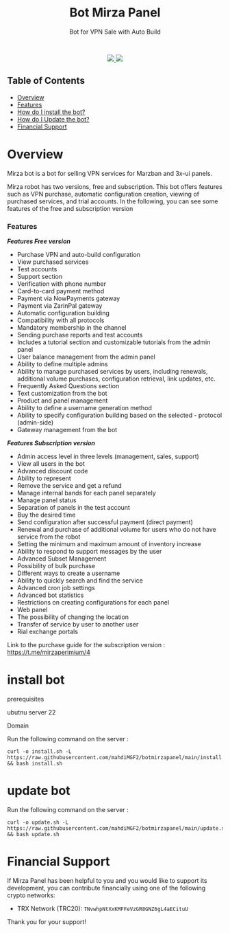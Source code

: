 


<h1 align="center"/>Bot Mirza Panel</h1>

<p align="center">Bot for VPN Sale with Auto Build</p>



<br/>
<p align="center">
    <a href="https://t.me/mirzapanel" target="_blank">
        <img src="https://img.shields.io/badge/telegram-group-blue?style=flat-square&logo=telegram" />
    </a>
    <a href="#">
        <img src="https://img.shields.io/github/stars/mahdigholipour3/botmirzapanel?style=social" />
    </a>
</p>

## Table of Contents
- [Overview](#overview)
- [Features](#features)
- [How do I install the bot?](#install-bot)
- [How do I Update the bot?](#update-bot)
- [Financial Support](#financial-support)

# Overview

Mirza bot is a bot for selling VPN services for Marzban and 3x-ui panels.

Mirza robot has two versions, free and subscription. This bot offers features such as VPN purchase, automatic configuration creation, viewing of purchased services, and trial accounts. In the following, you can see some features of the free and subscription version

### Features

***Features Free version***

- Purchase VPN and auto-build configuration
- View purchased services
- Test accounts
- Support section
- Verification with phone number
- Card-to-card payment method
- Payment via NowPayments gateway
- Payment via ZarinPal gateway
- Automatic configuration building
- Compatibility with all protocols
- Mandatory membership in the channel
- Sending purchase reports and test accounts
- Includes a tutorial section and customizable tutorials from the admin panel
- User balance management from the admin panel
- Ability to define multiple admins
- Ability to manage purchased services by users, including renewals, additional volume purchases, configuration retrieval, link updates, etc.
- Frequently Asked Questions section
- Text customization from the bot
- Product and panel management
- Ability to define a username generation method
- Ability to specify configuration building based on the selected  - protocol (admin-side)
- Gateway management from the bot

***Features Subscription version***
- Admin access level in three levels (management, sales, support)
- View all users in the bot
- Advanced discount code
- Ability to represent
- Remove the service and get a refund
- Manage internal bands for each panel separately
- Manage panel status
- Separation of panels in the test account
- Buy the desired time
- Send configuration after successful payment (direct payment)
- Renewal and purchase of additional volume for users who do not have service from the robot
- Setting the minimum and maximum amount of inventory increase
- Ability to respond to support messages by the user
- Advanced Subset Management
- Possibility of bulk purchase
- Different ways to create a username
- Ability to quickly search and find the service
- Advanced cron job settings
- Advanced bot statistics
- Restrictions on creating configurations for each panel
- Web panel
- The possibility of changing the location
- Transfer of service by user to another user
-  Rial exchange portals

Link to the purchase guide for the subscription version : 
https://t.me/mirzaperimium/4

# install bot

prerequisites

ubutnu server 22

Domain

 Run the following command on the server : 

 ```
 curl -o install.sh -L https://raw.githubusercontent.com/mahdiMGF2/botmirzapanel/main/install.sh && bash install.sh
```

# update bot

 Run the following command on the server : 

 ```
 curl -o update.sh -L https://raw.githubusercontent.com/mahdiMGF2/botmirzapanel/main/update.sh && bash update.sh
```

# Financial Support

If Mirza Panel has been helpful to you and you would like to support its development, you can contribute financially using one of the following crypto networks:

- TRX Network (TRC20): `TNvwhpNtXxKMFFeVzGR8GNZ6gL4aECituU`

Thank you for your support!

